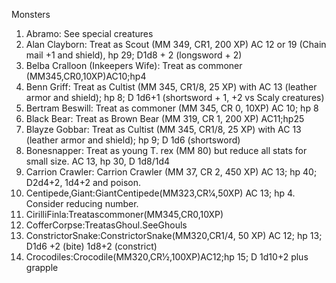 Monsters
1. Abramo: See special creatures
2. Alan Clayborn: Treat as Scout (MM 349, CR1, 200 XP) AC
12 or 19 (Chain mail +1 and shield), hp 29; D1d8 + 2
(longsword + 2)
3. Belba Cralloon (Inkeepers Wife): Treat as commoner
(MM345,CR0,10XP)AC10;hp4
4. Benn Griff: Treat as Cultist (MM 345, CR1/8, 25 XP) with
AC 13 (leather armor and shield); hp 8; D 1d6+1
(shortsword + 1, +2 vs Scaly creatures)
5. Bertram Beswill: Treat as commoner (MM 345, CR 0,
10XP) AC 10; hp 8
6. Black Bear: Treat as Brown Bear (MM 319, CR 1, 200 XP)
AC11;hp25
7. Blayze Gobbar: Treat as Cultist (MM 345, CR1/8, 25 XP)
with AC 13 (leather armor and shield); hp 9; D 1d6
(shortsword)
8. Bonesnapper: Treat as young T. rex (MM 80) but reduce
all stats for small size. AC 13, hp 30, D 1d8/1d4
9. Carrion Crawler: Carrion Crawler (MM 37, CR 2, 450 XP)
AC 13; hp 40; D2d4+2, 1d4+2 and poison.
10. Centipede,Giant:GiantCentipede(MM323,CR1⁄4,50XP)
AC 13; hp 4. Consider reducing number.
11. CirilliFinla:Treatascommoner(MM345,CR0,10XP)
12. CofferCorpse:TreatasGhoul.SeeGhouls
13. ConstrictorSnake:ConstrictorSnake(MM320,CR1/4,
50 XP) AC 12; hp 13; D1d6 +2 (bite) 1d8+2 (constrict)
14. Crocodiles:Crocodile(MM320,CR1⁄2,100XP)AC12;hp
15; D 1d10+2 plus grapple